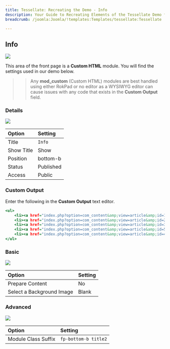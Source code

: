 ```yaml
---
title: Tessellate: Recreating the Demo - Info
description: Your Guide to Recreating Elements of the Tessellate Demo for Joomla
breadcrumb: /joomla:Joomla/!templates:Templates/tessellate:Tessellate

---
```


Info
-----

![][demo]

This area of the front page is a **Custom HTML** module. You will find the settings used in our demo below.

>> Any **mod_custom** (Custom HTML) modules are best handled using either RokPad or no editor as a WYSIWYG editor can cause issues with any code that exists in the **Custom Output** field.

### Details

![][demo2]

| Option      | Setting     |
| :---------- | :---------- |
| Title       | `Info`      |
| Show Title  | Show        |
| Position    | bottom-b    |
| Status      | Published   |
| Access      | Public      |

### Custom Output

Enter the following in the **Custom Output** text editor.

~~~ .html
<ul>
    <li><a href="index.php?option=com_content&amp;view=article&amp;id=1&amp;Itemid=111">About</a></li>
    <li><a href="index.php?option=com_content&amp;view=article&amp;id=2&amp;Itemid=112">Modules</a></li>
    <li><a href="index.php?option=com_content&amp;view=article&amp;id=3&amp;Itemid=113">Variations</a></li>
    <li><a href="index.php?option=com_content&amp;view=article&amp;id=5&amp;Itemid=115">Menu</a></li>
    <li><a href="index.php?option=com_content&amp;view=article&amp;id=4&amp;Itemid=114">Typography</a></li>
</ul>
~~~

### Basic

![][demo3]

| Option                    | Setting     |
| :----------               | :---------- |
| Prepare Content           | No          |
| Select a Background Image | Blank       |

### Advanced

![][demo4]

| Option              | Setting              |
| :----------         | :----------          |
| Module Class Suffix | `fp-bottom-b title2` |

[demo]: assets/demo_18.jpeg
[demo2]: assets/demo_18a.jpeg
[demo3]: assets/demo_18b.jpeg
[demo4]: assets/demo_18c.jpeg

